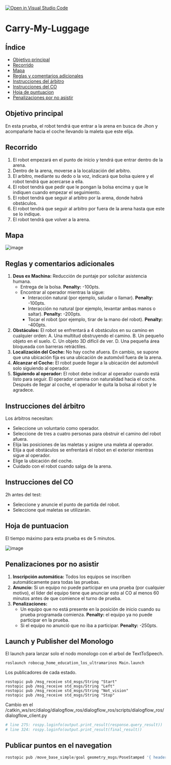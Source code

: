 [![Open in Visual Studio Code](https://classroom.github.com/assets/open-in-vscode-f059dc9a6f8d3a56e377f745f24479a46679e63a5d9fe6f495e02850cd0d8118.svg)](https://classroom.github.com/online_ide?assignment_repo_id=7421586&assignment_repo_type=AssignmentRepo)

# Carry-My-Luggage
## Índice
- [Objetivo principal](#Objetivo-principal)
- [Recorrido](#Recorrido)
- [Mapa](#Mapa)
- [Reglas y comentarios adicionales](#Reglas-y-comentarios-adicionales)
- [Instrucciones del árbitro](#Instrucciones-del-árbitro)
- [Instrucciones del CO](#Instrucciones-del-CO)
- [Hoja de puntuacion](#Hoja-de-puntuacion)
- [Penalizaciones por no asistir](#Penalizaciones-por-no-asistir)

## Objetivo principal
En esta prueba, el robot tendrá que entrar a la arena en busca de Jhon y acompañarle hacia el coche llevando
la maleta que este elija.

## Recorrido
1. El robot empezará en el punto de inicio y tendrá que entrar dentro de la arena.
2. Dentro de la arena, moverse a la localización del arbitro.
3. El arbitro, mediante su dedo o la voz, indicará que bolsa quiere y el robot tendrá que acercarse a ella.
4. El robot tendrá que pedir que le pongan la bolsa encima y que le indiquen cuando empezar el seguimiento.
5. El robot tendrá que seguir al arbitro por la arena, donde habrá obstáculos.
6. El robot tendrá que seguir al arbitro por fuera de la arena hasta que este se lo indique.
7. El robot tendrá que volver a la arena.

## Mapa

![image](https://user-images.githubusercontent.com/90789825/167892994-1f50b760-7dce-4261-bd97-8b6a32fdb1a3.png)

## Reglas y comentarios adicionales
1. **Deus ex Machina:** Reducción de puntaje por solicitar asistencia humana.
   - Entrega de la bolsa. **Penalty:** -100pts.
   - Encontrar al operador mientras la sigue:
     - Interacción natural (por ejemplo, saludar o llamar). **Penalty:** -100pts.
     - Interacción no natural (por ejemplo, levantar ambas manos o saltar). **Penalty:** -200pts.
     - Tocar el robot (por ejemplo, tirar de la mano del robot). **Penalty:** -400pts.
2. **Obstáculos:** El robot se enfrentará a 4 obstáculos en su camino en cualquier orden:
   A. Una multitud obstruyendo el camino.
   B. Un pequeño objeto en el suelo.
   C. Un objeto 3D difícil de ver.
   D. Una pequeña área bloqueada con barreras retráctiles.
3. **Localización del Coche:** No hay coche afuera. En cambio, se supone que una ubicación fija es una ubicación de automóvil fuera de la arena.
4. **Alcanzar el Coche:** El robot puede llegar a la ubicación del automóvil solo siguiendo al operador.
5. **Siguiendo al operador:** El robot debe indicar al operador cuando está listo para
seguir. El operador camina con naturalidad hacia el coche. Después de llegar al coche, el operador
le quita la bolsa al robot y le agradece.
## Instrucciones del árbitro
Los árbitros necesitan:
- Seleccione un voluntario como operador.
- Seleccione de tres a cuatro personas para obstruir el camino del robot afuera.
- Elija las posiciones de las maletas y asigne una maleta al operador.
- Elija a qué obstáculos se enfrentará el robot en el exterior mientras sigue al operador.
- Elige la ubicación del coche.
- Cuidado con el robot cuando salga de la arena.
## Instrucciones del CO
2h antes del test:
- Seleccione y anuncie el punto de partida del robot.
- Seleccione qué maletas se utilizarán.
## Hoja de puntuacion
El tiempo máximo para esta prueba es de 5 minutos.

![image](https://user-images.githubusercontent.com/90789825/167891895-0c96bb87-11d0-43d7-ba74-db7c6a4115ef.png)

## Penalizaciones por no asistir
1. **Inscripción automática:** Todos los equipos se inscriben automáticamente para todas las pruebas.
2. **Anuncio:** Si un equipo no puede participar en una prueba (por cualquier motivo), el líder del equipo
tiene que anunciar esto al CO al menos 60 minutos antes de que comience el turno de prueba.
3. **Penalizaciones:**
   - Un equipo que no está presente en la posición de inicio cuando su prueba programada comienza. **Penalty:** el equipo ya no puede participar en la prueba.
   - Si el equipo no anunció que no iba a participar. **Penalty:** -250pts.

## Launch y Publisher del Monologo
El launch para lanzar solo el nodo monologo con el arbol de TextToSpeech.
```
roslaunch robocup_home_education_los_ultramarinos Main.launch
```

Los publicadores de cada estado.
```
rostopic pub /msg_receive std_msgs/String "Start"
rostopic pub /msg_receive std_msgs/String "Left"
rostopic pub /msg_receive std_msgs/String "Not_vision"
rostopic pub /msg_receive std_msgs/String "Stop"
```

Cambio en el /catkin_ws/src/dialog/dialogflow_ros/dialogflow_ros/scripts/dialogflow_ros/dialogflow_client.py
```py
# line 275: rospy.loginfo(output.print_result(response.query_result))
# line 324: rospy.loginfo(output.print_result(final_result))
```

## Publicar puntos en el navegation

```py
rostopic pub /move_base_simple/goal geometry_msgs/PoseStamped '{ header: {stamp: now, frame_id: "map"}, pose: { position: {x: 0, y: 0, z: 0.0}, orientation: {w: 1.0}}}'
```
